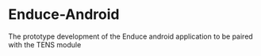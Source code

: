 # Enduce-Android

The prototype development of the Enduce android application to be paired with the TENS module
